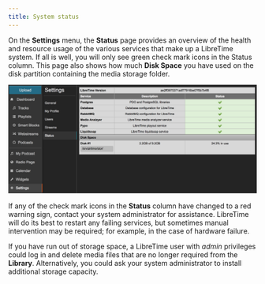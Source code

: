 ```yaml
---
title: System status
---
```


On the **Settings** menu, the **Status** page provides an overview of the health and resource usage of the various
services that make up a LibreTime system. If all is well, you will only see green check mark icons in the
Status column. This page also shows how much **Disk Space** you have used on the disk partition containing the media storage folder.

![](./status-screenshot521-system_status_240.png)

If any of the check mark icons in the **Status** column have changed to a red warning sign, contact your system
administrator for assistance. LibreTime will
do its best to restart any failing services, but sometimes manual intervention may be required; for example, in the case of hardware failure.

If you have run out of storage space, a LibreTime user with _admin_ privileges could log in and delete media files
that are no longer required from the **Library**. Alternatively, you could ask your system administrator to install additional storage capacity.
